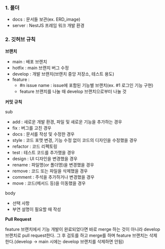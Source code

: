 ### 1. 폴더

- docs : 문서들 보관(ex. ERD_image)
- server : NestJS 프레임 워크 개발 환경

### 2. 깃허브 규칙

**브랜치**

- main : 배포 브랜치
- hotfix : main 브랜치 버그 수정
- develop : 개발 브랜치(브랜치 중앙 저장소, 테스트 용도)
- feature :
  - #n issue name : issue에 포함된 기능별 브랜치(ex. #1 로그인 기능 구현)
  - feature 브랜치를 나눌 때 develop 브랜치으로부터 나눌 것

**커밋 규칙**

sub

- add : 새로운 개발 환경, 파일 및 새로운 기능을 추가하는 경우
- fix : 버그를 고친 경우
- docs : 문서를 작성 및 수정한 경우
- style : 코드 포맷 변경, 기능 수정 없이 코드의 디자인을 수정했을 경우
- refactor : 코드 리펙토링
- test : 테스트 코드를 추가했을 경우
- design : UI 디자인을 변경했을 경우
- rename : 파일명(or 폴더명)을 변경했을 경우
- remove : 코드 또는 파일을 삭제했을 경우
- comment : 주석을 추가하거나 변경했을 경우
- move : 코드(메서드 등)을 이동했을 경우

body

- 선택 사항
- 부연 설명이 필요할 때 작성

**Pull Request**

feature 브랜치에서 기능 개발이 완료되었다면 바로 merge 하는 것이 아니라 develop 브랜치로 pull request한다. 그 후 검토를 하고 merge를 하며 feature 브랜치는 삭제한다.(develop -> main 시에는 develop 브랜치를 삭제하면 안됨)
